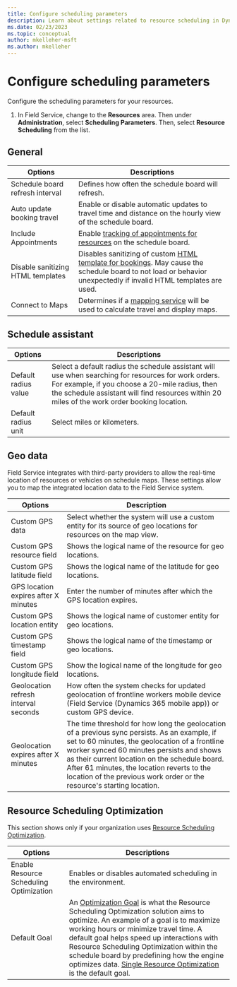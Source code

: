 ```yaml
---
title: Configure scheduling parameters
description: Learn about settings related to resource scheduling in Dynamics 365 Field Service.
ms.date: 02/23/2023
ms.topic: conceptual
author: mkelleher-msft
ms.author: mkelleher
---
```


# Configure scheduling parameters

Configure the scheduling parameters for your resources.

1. In Field Service, change to the **Resources** area. Then under **Administration**, select **Scheduling Parameters**. Then, select **Resource Scheduling** from the list.

## General

| Options | Descriptions |
| --- | --- |
| Schedule board refresh interval | Defines how often the schedule board will refresh. |
| Auto update booking travel | Enable or disable automatic updates to travel time and distance on the hourly view of the schedule board. |
| Include Appointments | Enable [tracking of appointments for resources](./appointment-scheduling.md) on the schedule board. |
| Disable sanitizing HTML templates | Disables sanitizing of custom [HTML template for bookings](./booking-template.md). May cause the schedule board to not load or behavior unexpectedly if invalid HTML templates are used. |
| Connect to Maps | Determines if a [mapping service](./field-service-maps-address-locations.md) will be used to calculate travel and display maps. |

## Schedule assistant

| Options | Descriptions |
| --- | --- |
| Default radius value    |   Select a default radius the schedule assistant will use when searching for resources for  work orders. For example, if you choose a 20-mile radius, then the schedule assistant will find resources within 20 miles of the work order  booking location.   |
| Default radius unit     |    Select miles or kilometers.      |

## Geo data

Field Service integrates with third-party providers to allow the real-time location of resources or vehicles on schedule maps. These settings allow you to map the integrated location data to the Field Service system.
  
|  Options  |  Description   |  
|-------------|-----------------|  
| Custom GPS data | Select whether the system will use a custom entity for its source of geo locations for resources on the map view.|  
| Custom GPS resource field | Shows the logical name of the resource for geo locations.|  
| Custom GPS latitude field | Shows the logical name of the latitude for geo locations.|  
| GPS location expires after X minutes | Enter the number of minutes after which the GPS location expires.|  
| Custom GPS location entity | Shows the logical name of customer entity for geo locations.|  
| Custom GPS timestamp field | Shows the logical name of the timestamp or geo locations.|  
| Custom GPS longitude field | Show the logical name of the longitude for geo locations.|  
|  Geolocation refresh interval seconds    |   How often the system checks for updated geolocation of frontline workers mobile device (Field Service (Dynamics 365 mobile app)) or custom GPS device.   |
|  Geolocation expires after X minutes   |   The time threshold for how long the geolocation of a previous sync persists. As an example, if set to 60 minutes, the geolocation of a frontline worker synced 60 minutes persists and shows as their current location on the schedule board. After 61 minutes, the location reverts to the location of the previous work order or the resource's starting location.    |

## Resource Scheduling Optimization

This section shows only if your organization uses [Resource Scheduling Optimization](rso-overview.md).

| Options | Descriptions |
| --- | --- |
|  Enable Resource Scheduling Optimization    |   Enables or disables automated scheduling in the environment.   |
|  Default Goal   |   An [Optimization Goal](rso-optimization-goal.md) is what the Resource Scheduling Optimization solution aims to optimize. An example of a goal is to maximize working hours or minimize travel time. A default goal helps speed up interactions with Resource Scheduling Optimization within the schedule board by predefining how the engine optimizes data. [Single Resource Optimization](rso-single-resource-optimization.md) is the default goal.  |
